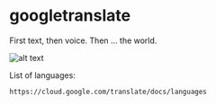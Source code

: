 # googletranslate
First text, then voice. Then ... the world.

![alt text](http://my-first-api-call.png)

List of languages:
```
https://cloud.google.com/translate/docs/languages
```